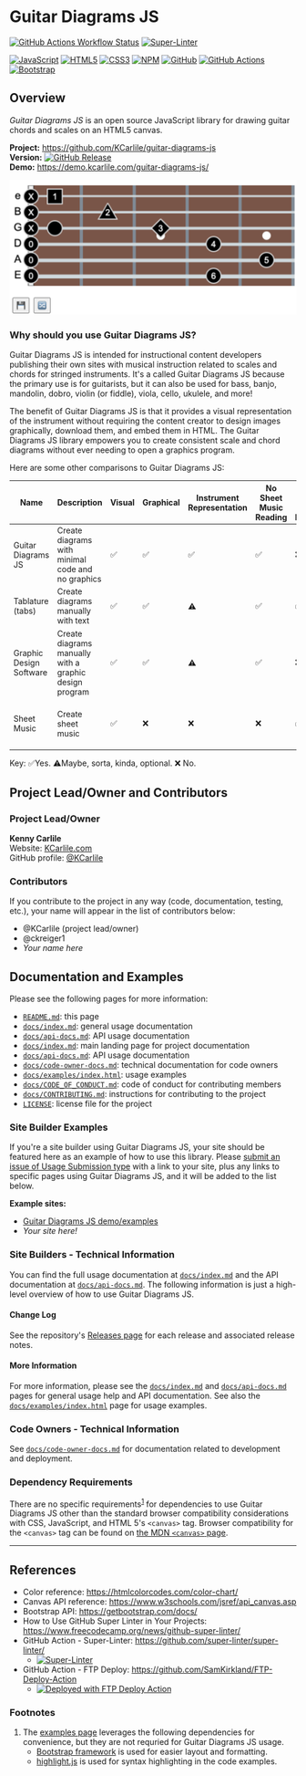 # Guitar Diagrams JS

[![GitHub Actions Workflow Status](https://github.com/KCarlile/guitar-diagrams-js/actions/workflows/release-package.yml/badge.svg)](https://github.com/KCarlile/guitar-diagrams-js/actions/workflows/release-package.yml)
[![Super-Linter](https://github.com/KCarlile/guitar-diagrams-js/actions/workflows/linting.yml/badge.svg)](https://github.com/marketplace/actions/super-linter)

[![JavaScript](https://img.shields.io/badge/javascript-%23323330.svg?style=for-the-badge&logo=javascript&logoColor=%23F7DF1E)](https://ecma-international.org/publications-and-standards/standards/ecma-262/)
[![HTML5](https://img.shields.io/badge/html5-%23E34F26.svg?style=for-the-badge&logo=html5&logoColor=white)](https://www.w3.org/standards/history/html52/)
[![CSS3](https://img.shields.io/badge/css3-%231572B6.svg?style=for-the-badge&logo=css3&logoColor=white)](https://www.w3.org/TR/CSS/#css)
[![NPM](https://img.shields.io/badge/NPM-%23CB3837.svg?style=for-the-badge&logo=npm&logoColor=white)](https://www.npmjs.com/)
[![GitHub](https://img.shields.io/badge/github-%23121011.svg?style=for-the-badge&logo=github&logoColor=white)](https://www.github.com/)
[![GitHub Actions](https://img.shields.io/badge/github%20actions-%232671E5.svg?style=for-the-badge&logo=githubactions&logoColor=white)](https://github.com/KCarlile/guitar-diagrams-js/actions)
[![Bootstrap](https://img.shields.io/badge/Bootstrap-563D7C?style=for-the-badge&logo=bootstrap&logoColor=white)](https://getbootstrap.com/)

## Overview

_Guitar Diagrams JS_ is an open source JavaScript library for drawing guitar chords and scales on an HTML5 canvas.

**Project:** <https://github.com/KCarlile/guitar-diagrams-js>\
**Version:** [![GitHub Release](https://img.shields.io/github/v/release/KCarlile/guitar-diagrams-js?include_prereleases&logo=github&label=Latest%20version)](https://github.com/KCarlile/guitar-diagrams-js/releases)\
**Demo:** <https://demo.kcarlile.com/guitar-diagrams-js/>

![Guitar Diagrams JS demo image](guitar-diagrams-js-demo.png)

### Why should you use Guitar Diagrams JS?

Guitar Diagrams JS is intended for instructional content developers publishing their own sites with musical instruction related to scales and chords for stringed instruments. It's a called Guitar Diagrams JS because the primary use is for guitarists, but it can also be used for bass, banjo, mandolin, dobro, violin (or fiddle), viola, cello, ukulele, and more!

The benefit of Guitar Diagrams JS is that it provides a visual representation of the instrument without requiring the content creator to design images graphically, download them, and embed them in HTML. The Guitar Diagrams JS library empowers you to create consistent scale and chord diagrams without ever needing to open a graphics program.

Here are some other comparisons to Guitar Diagrams JS:

| Name | Description | Visual | Graphical | Instrument Representation | No Sheet Music Reading | Works with Musical Passages | Cost |
| ---- | ----------- | ------ | --------- | ------------------------- | -------------- | ---------------- | ---- |
| Guitar Diagrams JS | Create diagrams with minimal code and no graphics | ✅ | ✅ | ✅ | ✅ | ❌ | $0 |
| Tablature (tabs) | Create diagrams manually with text | ✅ | ✅ | ⚠️ | ✅ | ✅ | $0, but time consuming and error prone |
| Graphic Design Software | Create diagrams manually with a graphic design program | ✅ | ✅ | ⚠️ | ✅ | ❌ | [\$22.99/month](https://www.adobe.com/products/photoshop/plans.html), and very time consuming |
| Sheet Music | Create sheet music | ✅ | ❌ | ❌ | ❌ | ✅ | [\$99](https://www.finalemusic.com/products/finale/special-pricing/) or [\$27.99/month](https://www.avid.com/sibelius/sibelius-ultimate-subscriptions?usertype=individual), and requires music notation proficiency |

Key: ✅Yes. ⚠️Maybe, sorta, kinda, optional. ❌ No.

## Project Lead/Owner and Contributors

### Project Lead/Owner

**Kenny Carlile**\
Website: [KCarlile.com](https://www.kcarlile.com/)\
GitHub profile: [@KCarlile](https://github.com/KCarlile)

### Contributors

 If you contribute to the project in any way (code, documentation, testing, etc.), your name will appear in the list of contributors below:

- @KCarlile (project lead/owner)
- @ckreiger1
- _Your name here_

## Documentation and Examples

Please see the following pages for more information:

- [`README.md`](README.md): this page
- [`docs/index.md`](docs/index.md): general usage documentation
- [`docs/api-docs.md`](docs/api-docs.md): API usage documentation
- [`docs/index.md`](docs/index.md): main landing page for project documentation
- [`docs/api-docs.md`](docs/api-docs.md): API usage documentation
- [`docs/code-owner-docs.md`](docs/code-owner-docs.md): technical documentation for code owners
- [`docs/examples/index.html`](docs/examples/index.html): usage examples
- [`docs/CODE_OF_CONDUCT.md`](docs/CODE_OF_CONDUCT.md): code of conduct for contributing members
- [`docs/CONTRIBUTING.md`](docs/CONTRIBUTING.md): instructions for contributing to the project
- [`LICENSE`](LICENSE): license file for the project

### Site Builder Examples

If you're a site builder using Guitar Diagrams JS, your site should be featured here as an example of how to use this library.
Please [submit an issue of Usage Submission type](https://github.com/KCarlile/guitar-diagrams-js/issues/new?labels=usage&template=03-usage-submission.md&title=%5BSite%20name%5D) with a link to your site, plus any links to specific pages using Guitar Diagrams JS, and it will be added to the list below.

**Example sites:**

- [Guitar Diagrams JS demo/examples](https://demo.kcarlile.com/guitar-diagrams-js/)
- _Your site here!_

### Site Builders - Technical Information

You can find the full usage documentation at [`docs/index.md`](docs/index.md) and the API documentation at [`docs/api-docs.md`](docs/api-docs.md). The following information is just a high-level overview of how to use Guitar Diagrams JS.

#### Change Log

See the repository's [Releases page](https://github.com/KCarlile/guitar-diagrams-js/releases) for each release and associated release notes.

#### More Information

For more information, please see the [`docs/index.md`](docs/index.md) and [`docs/api-docs.md`](docs/api-docs.md) pages for general usage help and API documentation. See also the [`docs/examples/index.html`](docs/examples/index.html) page for usage examples.

### Code Owners - Technical Information

See [`docs/code-owner-docs.md`](docs/code-owner-docs.md) for documentation related to development and deployment.

### Dependency Requirements

There are no specific requirements<sup>[1](#footnotes)</sup> for dependencies to use Guitar Diagrams JS other than the standard browser compatibility considerations with CSS, JavaScript, and HTML 5's `<canvas>` tag. Browser compatibility for the `<canvas>` tag can be found on [the MDN `<canvas>` page](https://developer.mozilla.org/en-US/docs/Web/HTML/Element/canvas#browser_compatibility).

---

## References

- Color reference: <https://htmlcolorcodes.com/color-chart/>
- Canvas API reference: <https://www.w3schools.com/jsref/api_canvas.asp>
- Bootstrap API: <https://getbootstrap.com/docs/>
- How to Use GitHub Super Linter in Your Projects: <https://www.freecodecamp.org/news/github-super-linter/>
- GitHub Action - Super-Linter: <https://github.com/super-linter/super-linter/>
  - [![Super-Linter](https://github.com/KCarlile/guitar-diagrams-js/actions/workflows/linting.yml/badge.svg)](https://github.com/marketplace/actions/super-linter)
- GitHub Action - FTP Deploy: <https://github.com/SamKirkland/FTP-Deploy-Action>
  - [<img alt="Deployed with FTP Deploy Action" src="https://img.shields.io/badge/Deployed With-FTP DEPLOY ACTION-%3CCOLOR%3E?style=for-the-badge&color=0077b6">](https://github.com/SamKirkland/FTP-Deploy-Action)

### <a href="footnotes"></a>Footnotes

1. The [examples page](docs/examples/index.html) leverages the following dependencies for convenience, but they are not requried for Guitar Diagrams JS usage.
   - [Bootstrap framework](https://getbootstrap.com/) is used for easier layout and formatting.
   - [highlight.js](https://highlightjs.org/) is used for syntax highlighting in the code examples.
